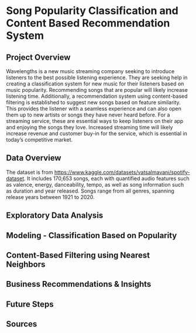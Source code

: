 # Song Popularity Classification and Content Based Recommendation System

## Project Overview
Wavelengths is a new music streaming company seeking to introduce listeners to the best possible listening experience. They are seeking help in creating a classification system for new music for their listeners based on music popularity. Recommending songs that are popular will likely increase listening time.
 Additionally, a recommendation system using content-based filtering is established to suggest new songs based on feature similarity.  This provides the listener with a seamless  experience and can also open them up to new artists or songs they have never heard before.
 For a streaming service, these are essential ways to keep listeners on their app and enjoying the songs they love. Increased streaming time will likely increase revenue and customer buy-in for the service, which is essential in today’s competitive market. 

## Data Overview

The dataset is from https://www.kaggle.com/datasets/vatsalmavani/spotify-dataset. It includes 170,653 songs, each with quantified audio features such as valence, energy, danceability, tempo, as well as song information such as duration and year released. Songs range from all genres, spanning release years between 1921 to 2020. 

## Exploratory Data Analysis

## Modeling - Classification Based on Popularity

## Content-Based Filtering using Nearest Neighbors

## Business Recommendations & Insights

## Future Steps

## Sources

